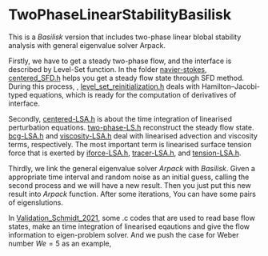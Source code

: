 # TwoPhaseLinearStabilityBasilisk

This is a $Basilisk$ version that includes two-phase linear blobal stability analysis with general eigenvalue solver Arpack.

Firstly, we have to get a steady two-phase flow, and the interface is described by Level-Set function. In the folder [navier-stokes](navier-stokes/), [centered_SFD.h](navier-stokes/centered_SFD.h) helps you get a steady flow state through SFD method. During this process, , [level_set_reinitialization.h](level_set_reinitialization.h) deals with Hamilton–Jacobi-typed equations, which is ready for the computation of derivatives of interface. 

Secondly, [centered-LSA.h](navier-stokes/centered-LSA.h) is about the time integration of linearised perturbation equations. [two-phase-LS.h](two-phase-LS.h) reconstruct the steady flow state. [bcg-LSA.h](bcg-LSA.h) and [viscosity-LSA.h](viscosity-LSA.h) deal with linearised advection and viscosity terms, respectively. The most important term is linearised surface tension force that is exerted by [iforce-LSA.h](iforce-LSA.h), [tracer-LSA.h](tracer-LSA.h), and [tension-LSA.h](tension-LSA.h).

Thirdly, we link the general eigenvalue solver $Arpack$ with $Basilisk$. Given a appropriate time interval and random noise as an initial guess, calling the second process and we will have a new result. Then you just put this new result into $Arpack$ function. After some iterations, You can have some pairs of eigenslutions.

In [Validation_Schmidt_2021](Validation_Schmidt_2021/), some .c codes that are used to read base flow states, make an time integration of linearised eqautions and give the flow information to eigen-problem solver. And we push the case for Weber number $We=5$ as an example,
